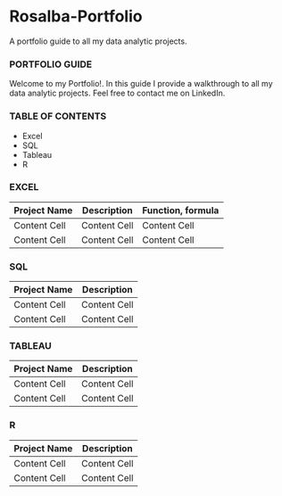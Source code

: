 # Rosalba-Portfolio
A portfolio guide to all my data analytic projects.

### PORTFOLIO GUIDE ###

Welcome to my Portfolio!. In this guide I provide a walkthrough to all my data analytic projects.
Feel free to contact me on LinkedIn.

### TABLE OF CONTENTS ###

* Excel
* SQL
* Tableau
* R 

### EXCEL ###


| Project Name          |         Description                 | Function, formula             |
| --------------------- | ----------------------------------- | ------------------------------|
| Content Cell          |         Content Cell                |  Content Cell                 |
| Content Cell          |         Content Cell                |  Content Cell                 |

### SQL ###

| Project Name  | Description |
| ------------- | ------------- |
| Content Cell  | Content Cell  |
| Content Cell  | Content Cell  |


### TABLEAU ###

| Project Name  | Description |
| ------------- | ------------- |
| Content Cell  | Content Cell  |
| Content Cell  | Content Cell  |


### R ###

| Project Name  | Description |
| ------------- | ------------- |
| Content Cell  | Content Cell  |
| Content Cell  | Content Cell  |
